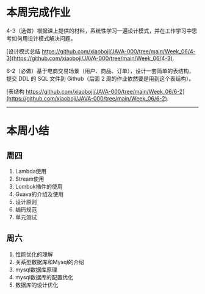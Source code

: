 
# 本周完成作业
4-3（选做）根据课上提供的材料，系统性学习一遍设计模式，并在工作学习中思考如何用设计模式解决问题。

[设计模式总结 https://github.com/xiaoboji/JAVA-000/tree/main/Week_06/4-3](https://github.com/xiaoboji/JAVA-000/tree/main/Week_06/4-3).

6-2（必做）基于电商交易场景（用户、商品、订单），设计一套简单的表结构，提交 DDL 的 SQL 文件到 Github（后面 2 周的作业依然要是用到这个表结构）。

[表结构 https://github.com/xiaoboji/JAVA-000/tree/main/Week_06/6-2](https://github.com/xiaoboji/JAVA-000/tree/main/Week_06/6-2).

--- 

# 本周小结
## 周四
1. Lambda使用
2. Stream使用
3. Lombok插件的使用
4. Guava的介绍及使用
5. 设计原则
6. 编码规范
7. 单元测试

## 周六
1. 性能优化的理解
2. 关系型数据库和Mysql的介绍
3. mysql数据库原理
4. mysql数据库的配置优化
5. 数据库的设计优化
